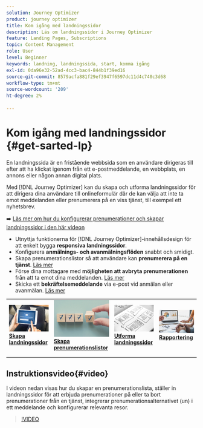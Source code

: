 ```yaml
---
solution: Journey Optimizer
product: journey optimizer
title: Kom igång med landningssidor
description: Läs om landningssidor i Journey Optimizer
feature: Landing Pages, Subscriptions
topic: Content Management
role: User
level: Beginner
keywords: landning, landningssida, start, komma igång
exl-id: 0da96e32-52ad-4cc3-bac4-844b1f39ed16
source-git-commit: 8579acfa881f29ef3947f6597dc11d4c740c3d68
workflow-type: tm+mt
source-wordcount: '209'
ht-degree: 2%

---
```


# Kom igång med landningssidor {#get-sarted-lp}

En landningssida är en fristående webbsida som en användare dirigeras till efter att ha klickat igenom från ett e-postmeddelande, en webbplats, en annons eller någon annan digital plats.

Med [!DNL Journey Optimizer] kan du skapa och utforma landningssidor för att dirigera dina användare till onlineformulär där de kan välja att inte ta emot meddelanden eller prenumerera på en viss tjänst, till exempel ett nyhetsbrev.

➡️ [Läs mer om hur du konfigurerar prenumerationer och skapar landningssidor i den här videon](#video)

* Utnyttja funktionerna för [!DNL Journey Optimizer]-innehållsdesign för att enkelt bygga **responsiva landningssidor**.
* Konfigurera **anmälnings- och avanmälningsflöden** snabbt och smidigt.
* Skapa prenumerationslistor så att användare kan **prenumerera på en tjänst**. [Läs mer](lp-use-cases.md#subscription-to-a-service)
* Förse dina mottagare med **möjligheten att avbryta prenumerationen** från att ta emot dina meddelanden. [Läs mer](lp-use-cases.md#opt-out)
* Skicka ett **bekräftelsemeddelande** via e-post vid anmälan eller avanmälan. [Läs mer](lp-use-cases.md#send-confirmation-email)

<table style="table-layout:fixed"><tr style="border: 0;">
<td>
<a href="create-lp.md">
<img alt="Lead" src="../assets/do-not-localize/lp-subscription.jpeg">
</a>
<div><a href="create-lp.md"><strong>Skapa landningssidor</strong>
</div>
<p>
</td>
<td>
<a href="subscription-list.md">
<img alt="Sällan" src="../assets/do-not-localize/lp-list.jpg">
</a>
<div>
<a href="subscription-list.md"><strong>Skapa prenumerationslistor</strong></a>
</div>
<p></td>
<td>
<a href="design-lp.md">
<img alt="Validering" src="../assets/do-not-localize/lp-design.jpg">
</a>
<div>
<a href="design-lp.md"><strong>Utforma landningssidor</strong></a>
</div>
<p>
</td>
<td>
<a href="../reports/lp-report-live.md">
<img alt="Validering" src="../assets/do-not-localize/lp-reporting.jpg">
</a>
<div>
<a href="../reports/lp-report-live.md"><strong>Rapportering</strong></a>
</div>
<p>
</td>
</tr></table>

## Instruktionsvideo{#video}

I videon nedan visas hur du skapar en prenumerationslista, ställer in landningssidor för att erbjuda prenumerationer på eller ta bort prenumerationer från en tjänst, integrerar prenumerationsalternativet (un) i ett meddelande och konfigurerar relevanta resor.

>[!VIDEO](https://video.tv.adobe.com/v/341280?quality=12&learn=on)